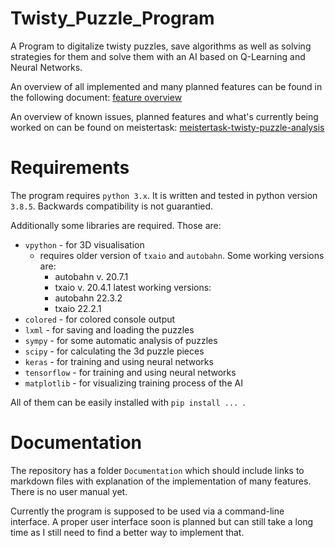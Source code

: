 # Twisty_Puzzle_Program
A Program to digitalize twisty puzzles, save algorithms as well as solving strategies for them and solve them with an AI based on Q-Learning and Neural Networks.

An overview of all implemented and many planned features can be found in the following document:
[feature overview](https://docs.google.com/spreadsheets/d/1wllITKTaytmOBHMQu9dV0tIj7YtT3UqvB0RRak2qMqk/edit?usp=sharing)

An overview of known issues, planned features and what's currently being worked on can be found on meistertask: [meistertask-twisty-puzzle-analysis](https://www.meistertask.com/app/project/yy5iFYIE/twisty-puzzle-analysis)

# Requirements
The program requires `python 3.x`. It is written and tested in python version `3.8.5`. Backwards compatibility is not guarantied.

Additionally some libraries are required. Those are:
- `vpython` - for 3D visualisation
  - requires older version of `txaio` and `autobahn`. Some working versions are:
    - autobahn v. 20.7.1
    - txaio v. 20.4.1
    latest working versions:
    - autobahn 22.3.2
    - txaio 22.2.1
- `colored` - for colored console output
- `lxml` - for saving and loading the puzzles
- `sympy` - for some automatic analysis of puzzles
- `scipy` - for calculating the 3d puzzle pieces
- `keras` - for training and using neural networks
- `tensorflow` - for training and using neural networks
- `matplotlib` - for visualizing training process of the AI

All of them can be easily installed with `pip install ... `.

# Documentation
The repository has a folder `Documentation` which should include links to markdown files with explanation of the implementation of many features. There is no user manual yet.

Currently the program is supposed to be used via a command-line interface. A proper user interface soon is planned but can still take a long time as I still need to find a better way to implement that.